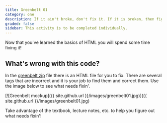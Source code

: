 ```yaml
---
title: Greenbelt 01
category: one
description: If it ain't broke, don't fix it. If it is broken, then figure out how to correct it!
graded: false
sidebar: This activity is to be completed individually.
---
```


Now that you've learned the basics of HTML you will spend some time fixing it!

## What's wrong with this code?

In the <a href="{{ site.github.url }}/assets/greenbelt01.zip">greenbelt zip</a> file there is an HTML file for you to fix. There are several tags that are incorrect and it is your job to find them and correct them. Use the image below to see what needs fixin'.

[![Greenbelt mockup]({{ site.github.url }}/images/greenbelt01.jpg)]({{ site.github.url }}/images/greenbelt01.jpg)

Take advantage of the textbook, lecture notes, etc. to help you figure out what needs fixin'!